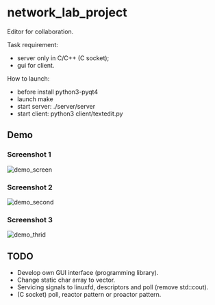# network_lab_project
Editor for collaboration. 

Task requirement:
* server only in C/C++ (C socket);
* gui for client.

How to launch:
* before install python3-pyqt4
* launch make
* start server: ./server/server
* start client: python3 client/textedit.py

## Demo 
### Screenshot 1
![demo_screen](https://user-images.githubusercontent.com/32968460/34411660-63ba9440-ebd8-11e7-8215-6958b7eef73e.png)

### Screenshot 2
![demo_second](https://user-images.githubusercontent.com/32968460/34445288-1004c298-ecd3-11e7-8870-4c83416571fd.png)

### Screenshot 3
![demo_thrid](https://user-images.githubusercontent.com/32968460/34482638-8af9e4a4-efb9-11e7-8eb7-9f56e03d0914.png)

## TODO
* Develop own GUI interface (programming library).
* Change static char array to vector.
* Servicing signals to linuxfd, descriptors and poll (remove std::cout).
* (C socket) poll, reactor pattern or proactor pattern.
